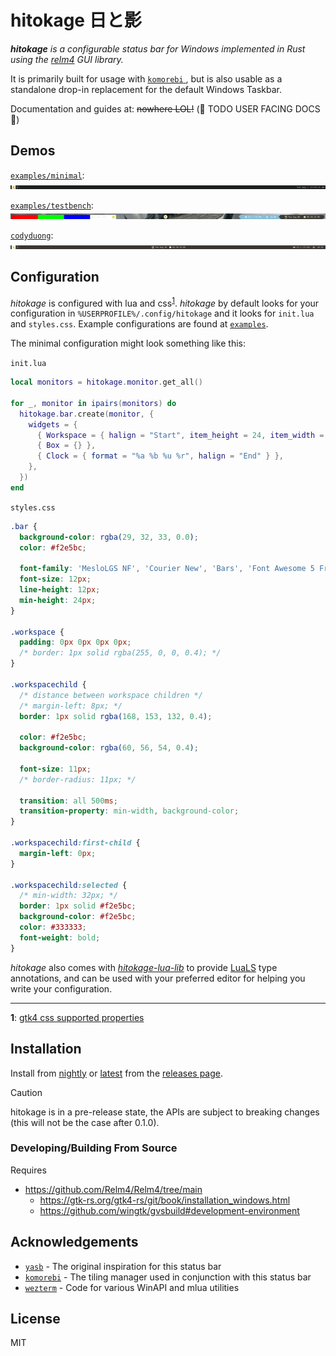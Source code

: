 # hitokage 日と影

*__hitokage__ is a configurable status bar for Windows implemented in Rust using the [relm4](https://github.com/Relm4/Relm4) GUI library.*

It is primarily built for usage with [ `komorebi` ](https://github.com/LGUG2Z/komorebi), but is also usable as a 
standalone drop-in replacement for the default Windows Taskbar.

Documentation and guides at: ~~nowhere LOL!~~ (🚧 TODO USER FACING DOCS 🚧)

## Demos

[`examples/minimal`](/examples/minimal/):
![Demonstration of a minimal hitokage status bar](media/minimal.png)
<br/>

[`examples/testbench`](/examples/testbench/):
![Demonstration of the testbench hitokage status bar](media/testbench.gif)

[`codyduong`](https://github.com/codyduong/dotfiles/tree/ba4eb2b9044646ab1b33797dd9b11f2bc1a6ea4d/windows/.files/%25USERPROFILE%25/.config/hitokage):
![Demonstration of codyduong's hitokage status bar](media/codyduong.png)

## Configuration

*hitokage* is configured with lua and css<sup>[1](#css-footnote)</sup>. *hitokage* by default looks for your configuration in
`%USERPROFILE%/.config/hitokage` and it looks for `init.lua` and `styles.css`. Example configurations are found at [`examples`](/examples/).

The minimal configuration might look something like this:

`init.lua`
```lua
local monitors = hitokage.monitor.get_all()

for _, monitor in ipairs(monitors) do
  hitokage.bar.create(monitor, {
    widgets = {
      { Workspace = { halign = "Start", item_height = 24, item_width = 24 } },
      { Box = {} },
      { Clock = { format = "%a %b %u %r", halign = "End" } },
    },
  })
end
```

`styles.css`
```css
.bar {
  background-color: rgba(29, 32, 33, 0.0);
  color: #f2e5bc;
  
  font-family: 'MesloLGS NF', 'Courier New', 'Bars', 'Font Awesome 5 Free';
  font-size: 12px;
  line-height: 12px;
  min-height: 24px;
}

.workspace {
  padding: 0px 0px 0px 0px;
  /* border: 1px solid rgba(255, 0, 0, 0.4); */
}

.workspacechild {
  /* distance between workspace children */
  /* margin-left: 8px; */
  border: 1px solid rgba(168, 153, 132, 0.4);

  color: #f2e5bc;
  background-color: rgba(60, 56, 54, 0.4);

  font-size: 11px;
  /* border-radius: 11px; */

  transition: all 500ms;
  transition-property: min-width, background-color;
}

.workspacechild:first-child {
  margin-left: 0px;
}

.workspacechild:selected {
  /* min-width: 32px; */
  border: 1px solid #f2e5bc;
  background-color: #f2e5bc;
  color: #333333;
  font-weight: bold;
}
```

*hitokage* also comes with [*hitokage-lua-lib*](/hitokage-lua-lib/) to provide [LuaLS](https://github.com/luals/lua-language-server) type annotations, and can be used with your preferred editor for helping you write your configuration.
<!-- The *hitokage-lua-lib* rockspec ~~is available at: ~~ (🚧 TODO ROCKSPEC 🚧) -->

---

__<a name="css-footnote">1</a>__: [gtk4 css supported properties](https://docs.gtk.org/gtk4/css-properties.html)

## Installation

Install from [nightly](https://github.com/codyduong/hitokage/releases/nightly) or [latest](https://github.com/codyduong/hitokage/releases/latest) from the [releases page](https://github.com/codyduong/hitokage/releases).

> [!CAUTION]
> hitokage is in a pre-release state, the APIs are subject to breaking changes (this will not be the case after 0.1.0).

### Developing/Building From Source

Requires
* https://github.com/Relm4/Relm4/tree/main
  + https://gtk-rs.org/gtk4-rs/git/book/installation_windows.html
  + https://github.com/wingtk/gvsbuild#development-environment

<!--
Build notes:
* msys2 pkg-config sucks -> https://github.com/rust-lang/pkg-config-rs/issues/51#issuecomment-346300858
-->

## Acknowledgements
- [`yasb`](https://github.com/da-rth/yasb) - The original inspiration for this status bar
- [`komorebi`](https://github.com/LGUG2Z/komorebi) - The tiling manager used in conjunction with this status bar
- [`wezterm`](https://github.com/wez/wezterm) - Code for various WinAPI and mlua utilities
<!-- - [`ButteryTaskbar2`](https://github.com/LuisThiamNye/ButteryTaskbar2) - Hiding the default windows taskbar -->

## License

MIT
